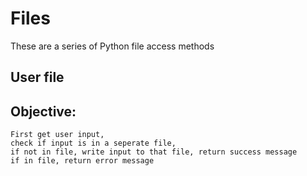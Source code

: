 # Files

These are a series of Python file access methods

## User file

## Objective:
    First get user input,
    check if input is in a seperate file,
    if not in file, write input to that file, return success message
    if in file, return error message
    